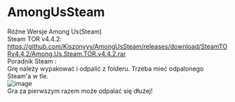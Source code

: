 # AmongUsSteam

Róźne Wersje Among Us(Steam)                    
Steam TOR v4.4.2: https://github.com/Kiszonyyy/AmongUsSteam/releases/download/SteamTORv4.4.2/Among.Us.Steam.TOR.v4.4.2.rar                                                                        
Poradnik Steam :                    
Grę należy wypakować i odpalić z folderu. Trzeba mieć odpalonego Steam'a w tle.                                                    
![image](https://github.com/Kiszonyyy/AmongUsSteam/assets/152332368/986a0077-ad86-4c22-9b75-d0a01ee72df6)                                                              
Gra za pierwszym razem może odpalać się dłużej!
